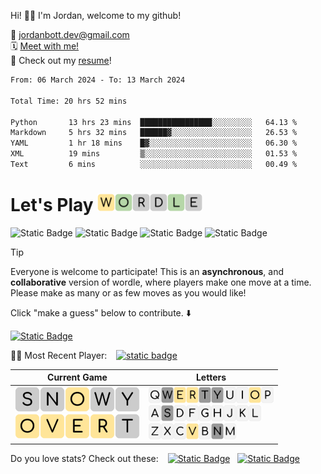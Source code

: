 
Hi! 👋🏼 I'm Jordan, welcome to my github!

📨 jordanbott.dev@gmail.com <br/>
🗓️ [Meet with me!](https://calendly.com/jordanbott-dev/30min?back=1&month=2024-02) <br/>
📝 Check out my <a href="./Jordan%20Bott%20Resume.pdf" target="_blank">resume</a>! <br/>


<!--START_SECTION:waka-->

```txt
From: 06 March 2024 - To: 13 March 2024

Total Time: 20 hrs 52 mins

Python       13 hrs 23 mins  ████████████████░░░░░░░░░   64.13 %
Markdown     5 hrs 32 mins   ██████▓░░░░░░░░░░░░░░░░░░   26.53 %
YAML         1 hr 18 mins    █▓░░░░░░░░░░░░░░░░░░░░░░░   06.30 %
XML          19 mins         ▒░░░░░░░░░░░░░░░░░░░░░░░░   01.53 %
Text         6 mins          ░░░░░░░░░░░░░░░░░░░░░░░░░   00.49 %
```

<!--END_SECTION:waka-->

# Let's Play <img src="./wordle/tiles/yellow/W.svg" width="28" /><img src="./wordle/tiles/green/O.svg" width="28" /><img src="./wordle/tiles/grey/R.svg" width="28" /><img src="./wordle/tiles/grey/D.svg" width="28" /><img src="./wordle/tiles/green/L.svg" width="28" /><img src="./wordle/tiles/grey/E.svg" width="28" />

 ![Static Badge](https://img.shields.io/badge/Total%20Players-8-mediumpurple?style=flat&labelColor=lavender)  ![Static Badge](https://img.shields.io/badge/Total%20Wins-11-darkseagreen?style=flat&labelColor=ecfbe3) ![Static Badge](https://img.shields.io/badge/Total%20Games-12-khaki?style=flat&labelColor=lightyellow) ![Static Badge](https://img.shields.io/badge/Total%20Moves-66-pink?style=flat&labelColor=lavenderblush)

> [!TIP]
> Everyone is welcome to participate! This is an **asynchronous**, and **collaborative** version of wordle, where players make one move at a time. Please make as many or as few moves as you would like!

Click "make a guess" below to contribute. ⬇️

[![Static Badge](https://img.shields.io/badge/MAKE%20A%20GUESS-mediumpurple?style=flat)](https://github.com/jordan-bott/jordan-bott/issues/new?assignees=&labels=&projects=&template=wordle_guess.md&title=wordleguess%7C%5BPUT+5+LETTER+WORD+HERE%5D)

🧑‍💻 Most Recent Player: &ensp; [![static badge](https://img.shields.io/badge/JohnathanNiles-burlywood?logo=github)](https://github.come/JohnathanNiles)

| Current Game | Letters |
| ------------ | ------- |
| <img src="./wordle/tiles/grey/S.svg" width="40" /><img src="./wordle/tiles/grey/N.svg" width="40" /><img src="./wordle/tiles/yellow/O.svg" width="40" /><img src="./wordle/tiles/grey/W.svg" width="40" /><img src="./wordle/tiles/grey/Y.svg" width="40" /><br/><img src="./wordle/tiles/yellow/O.svg" width="40" /><img src="./wordle/tiles/yellow/V.svg" width="40" /><img src="./wordle/tiles/yellow/E.svg" width="40" /><img src="./wordle/tiles/yellow/R.svg" width="40" /><img src="./wordle/tiles/grey/T.svg" width="40" /><br/> | <img src="./wordle/letters/white/Q.svg" width="20" /><img src="./wordle/letters/grey/W.svg" width="20" /><img src="./wordle/letters/yellow/E.svg" width="20" /><img src="./wordle/letters/yellow/R.svg" width="20" /><img src="./wordle/letters/grey/T.svg" width="20" /><img src="./wordle/letters/grey/Y.svg" width="20" /><img src="./wordle/letters/white/U.svg" width="20" /><img src="./wordle/letters/white/I.svg" width="20" /><img src="./wordle/letters/yellow/O.svg" width="20" /><img src="./wordle/letters/white/P.svg" width="20" /><br /><img src="./wordle/letters/white/A.svg" width="20" /><img src="./wordle/letters/grey/S.svg" width="20" /><img src="./wordle/letters/white/D.svg" width="20" /><img src="./wordle/letters/white/F.svg" width="20" /><img src="./wordle/letters/white/G.svg" width="20" /><img src="./wordle/letters/white/H.svg" width="20" /><img src="./wordle/letters/white/J.svg" width="20" /><img src="./wordle/letters/white/K.svg" width="20" /><img src="./wordle/letters/white/L.svg" width="20" /><br /><img src="./wordle/letters/white/Z.svg" width="20" /><img src="./wordle/letters/white/X.svg" width="20" /><img src="./wordle/letters/white/C.svg" width="20" /><img src="./wordle/letters/yellow/V.svg" width="20" /><img src="./wordle/letters/white/B.svg" width="20" /><img src="./wordle/letters/grey/N.svg" width="20" /><img src="./wordle/letters/white/M.svg" width="20" /> |

Do you love stats? Check out these: &ensp; [![Static Badge](https://img.shields.io/badge/PLAYER%20STATS-darkseagreen?style=flat)](./wordle/stat_sheets/PlayerData.md) &nbsp;  [![Static Badge](https://img.shields.io/badge/GLOBAL%20STATS-darkseagreen?style=flat)](./wordle/stat_sheets/GlobalData.md)

